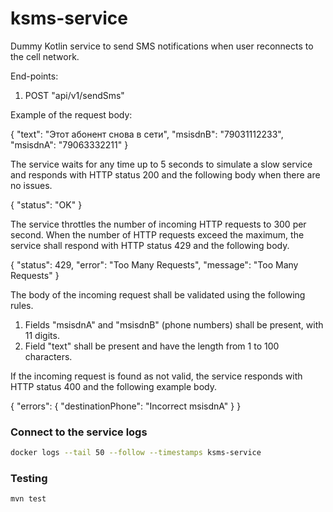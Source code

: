 # ksms-service

Dummy Kotlin service to send SMS notifications when user reconnects to the cell network.

End-points:

1. POST "api/v1/sendSms"

Example of the request body:

{
  "text": "Этот абонент снова в сети",
  "msisdnB": "79031112233", 
  "msisdnA": "79063332211"
}

The service waits for any time up to 5 seconds to simulate a slow service and responds with HTTP status 200 and the following body when there are no issues.

{
  "status": "OK"
}

The service throttles the number of incoming HTTP requests to 300 per second. When the number of HTTP requests exceed the maximum, the service shall respond with HTTP status 429 and the following body.

{ 
  "status": 429, 
  "error": "Too Many Requests", 
  "message": "Too Many Requests"
}

The body of the incoming request shall be validated using the following rules.

1. Fields "msisdnA" and "msisdnB" (phone numbers) shall be present, with 11 digits.
2. Field "text" shall be present and have the length from 1 to 100 characters.

If the incoming request is found as not valid, the service responds with HTTP status 400 and the following example body.

{
  "errors": {
    "destinationPhone": "Incorrect msisdnA"
  }
}

### Connect to the service logs

```bash
docker logs --tail 50 --follow --timestamps ksms-service
```

### Testing

```bash
mvn test
```

